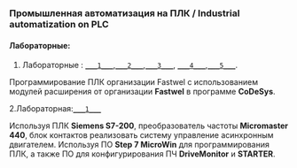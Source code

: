 ### Промышленная автоматизация на ПЛК / Industrial automatization on PLC 

#### Лабораторные:

1. Лабораторные : [`___1___`](reports/lab1.pdf),[`___2___`](reports/lab2.pdf),[`___3___`](reports/lab3.pdf),
[`___4___`](reports/lab4.pdf),[`___5___`](reports/lab5.pdf).

Программирование ПЛК организации Fastwel с использованием модулей расширения от организации **Fastwel** в программе **CoDeSys**.

2.Лабораторная:[`___1___`](reports/report.pdf)

Используя ПЛК **Siemens S7-200**, преобразователь частоты **Micromaster 440**, блок контактов реализовать систему управление асинхронным двигателем.
Используя ПО **Step 7 MicroWin** для программирования ПЛК, а также ПО для конфигурирования ПЧ **DriveMonitor** и **STARTER**.
